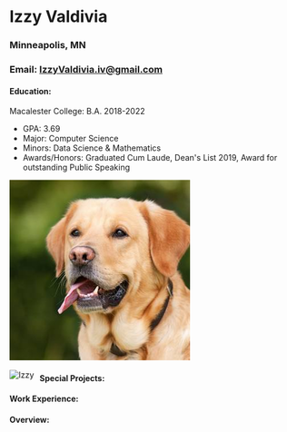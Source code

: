 # Izzy Valdivia

### Minneapolis, MN 
### Email: IzzyValdivia.iv@gmail.com


#### Education:
Macalester College: B.A. 2018-2022
- GPA: 3.69
- Major: Computer Science
- Minors: Data Science & Mathematics
- Awards/Honors: Graduated Cum Laude, Dean's List 2019, Award for outstanding Public Speaking

![Izzy's Headshot. Short brown-haired person with green eyes & a fair complexion wearing a black v neck top](dogtest.jpeg)

<img src="izzyHeadshot.jpeg"
     alt="Izzy"
     style="float: left; margin-right: 10px;" />
#### Special Projects: 


#### Work Experience: 


#### Overview: 
